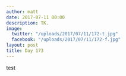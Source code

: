 ```yaml
---
author: matt
date: 2017-07-11 00:00
description: TK.
image:
  twitter: "/uploads/2017/07/11/172-t.jpg"
  facebook: "/uploads/2017/07/11/172-f.jpg"
layout: post
title: Day 173
---
```



test
